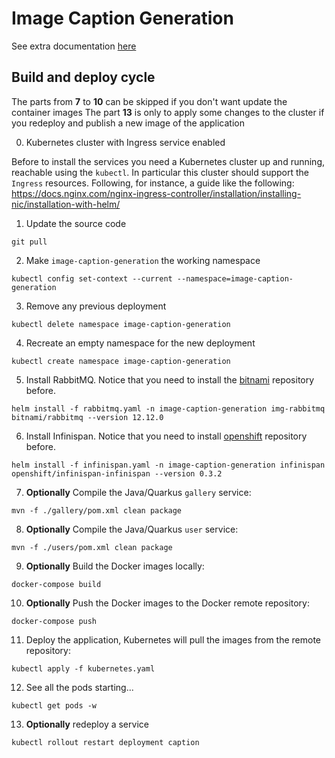 # Image Caption Generation

See extra documentation [here](extra/README.md)

## Build and deploy cycle

The parts from **7** to **10** can be skipped if you don't want update the container images
The part **13** is only to apply some changes to the cluster if you redeploy and publish a new image of the application

0. Kubernetes cluster with Ingress service enabled

Before to install the services you need a Kubernetes cluster up and running, reachable using the `kubectl`.
In particular this cluster should support the `Ingress` resources.
Following, for instance, a guide like the following:
https://docs.nginx.com/nginx-ingress-controller/installation/installing-nic/installation-with-helm/

1. Update the source code

``` shell
git pull
```

2. Make `image-caption-generation` the working namespace

``` shell
kubectl config set-context --current --namespace=image-caption-generation
```

3. Remove any previous deployment

``` shell
kubectl delete namespace image-caption-generation
```

4. Recreate an empty namespace for the new deployment

``` shell
kubectl create namespace image-caption-generation
```

5. Install RabbitMQ. Notice that you need to install the [bitnami](https://charts.bitnami.com/bitnami) repository before.

``` shell
helm install -f rabbitmq.yaml -n image-caption-generation img-rabbitmq bitnami/rabbitmq --version 12.12.0
```

6. Install Infinispan. Notice that you need to install [openshift](https://charts.openshift.io/) repository before. 

``` shell
helm install -f infinispan.yaml -n image-caption-generation infinispan openshift/infinispan-infinispan --version 0.3.2
```

7. **Optionally** Compile the Java/Quarkus `gallery` service: 

``` shell
mvn -f ./gallery/pom.xml clean package
```

8. **Optionally** Compile the Java/Quarkus `user` service:

``` shell
mvn -f ./users/pom.xml clean package
```

9. **Optionally** Build the Docker images locally:

``` shell
docker-compose build
```

10. **Optionally** Push the Docker images to the Docker remote repository:

``` shell
docker-compose push
```

11. Deploy the application, Kubernetes will pull the images from the remote repository:

``` shell
kubectl apply -f kubernetes.yaml
```

12. See all the pods starting...

``` shell
kubectl get pods -w
```

13. **Optionally** redeploy a service

``` shell
kubectl rollout restart deployment caption
```

